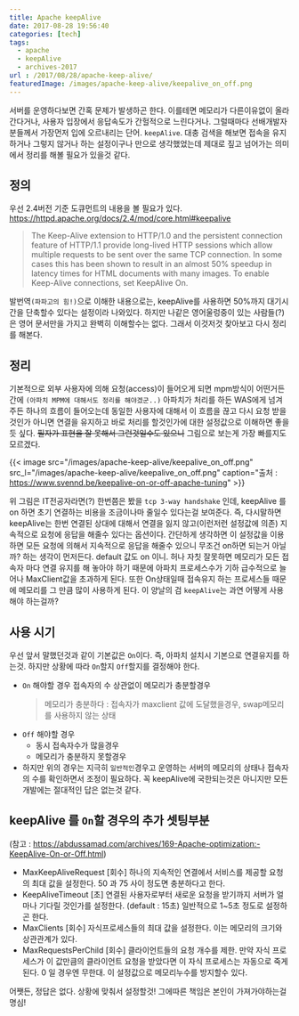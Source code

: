 ```yaml
---
title: Apache keepAlive
date: 2017-08-28 19:56:40
categories: [tech]
tags:
  - apache
  - keepAlive
  - archives-2017
url : /2017/08/28/apache-keep-alive/
featuredImage: /images/apache-keep-alive/keepalive_on_off.png
---
```


서버를 운영하다보면 간혹 문제가 발생하곤 한다. 이를테면 메모리가 다른이유없이 올라간다거나, 사용자 입장에서 응답속도가 간헐적으로 느린다거나. 그럴때마다 선배개발자분들께서 가장먼저 입에 오르내리는 단어. `keepAlive`. <!--more-->대충 검색을 해보면 접속을 유지하거나 그렇지 않거나 하는 설정이구나 만으로 생각했었는데 제대로 짚고 넘어가는 의미에서 정리를 해볼 필요가 있을것 같다.

## 정의
우선 2.4버전 기준 도큐먼트의 내용을 볼 필요가 있다.
https://httpd.apache.org/docs/2.4/mod/core.html#keepalive
> The Keep-Alive extension to HTTP/1.0 and the persistent connection feature of HTTP/1.1 provide long-lived HTTP sessions which allow multiple requests to be sent over the same TCP connection. In some cases this has been shown to result in an almost 50% speedup in latency times for HTML documents with many images. To enable Keep-Alive connections, set KeepAlive On.

발번역`(파파고의 힘!)`으로 이해한 내용으로는, keepAlive를 사용하면 50%까지 대기시간을 단축할수 있다는 설정이라 나와있다. 하지만 나같은 영어울렁중이 있는 사람들(?)은 영어 문서만을 가지고 완벽히 이해할수는 없다. 그래서 이것저것 찾아보고 다시 정리를 해본다.

## 정리
기본적으로 외부 사용자에 의해 요청(access)이 들어오게 되면 mpm방식이 어떤거든 간에 `(아파치 MPM에 대해서도 정리를 해야겠군..)` 아파치가 처리를 하든 WAS에게 넘겨주든 하나의 흐름이 들어오는데 동일한 사용자에 대해서 이 흐름을 끊고 다시 요청 받을것인가 아니면 연결을 유지하고 바로 처리를 할것인가에 대한 설정값으로 이해하면 좋을듯 싶다. ~~필자가 표현을 잘 못해서 그런것일수도 있으니~~ 그림으로 보는게 가장 빠를지도 모르겠다.

{{< image src="/images/apache-keep-alive/keepalive_on_off.png" src_l="/images/apache-keep-alive/keepalive_on_off.png" caption="출처 : https://www.svennd.be/keepalive-on-or-off-apache-tuning" >}}

위 그림은 IT전공자라면(?) 한번쯤은 봤을 `tcp 3-way handshake` 인데, keepAlive 를 on 하면 초기 연결하는 비용을 조금이나마 줄일수 있다는걸 보여준다. 즉, 다시말하면 keepAlive는 한번 연결된 상대에 대해서 연결을 잃지 않고(이런저런 설정값에 의존) 지속적으로 요청에 응답을 해줄수 있다는 옵션이다. 간단하게 생각하면 이 설정값을 이용하면 모든 요청에 의해서 지속적으로 응답을 해줄수 있으니 무조건 on하면 되는거 아닐까? 하는 생각이 먼저든다. default 값도 on 이니. 허나 자칫 잘못하면 메모리가  모든 접속자 마다 연결 유지를 해 놓아야 하기 때문에 아파치 프로세스수가 기하 급수적으로 늘어나 MaxClient값을 초과하게 된다. 또한 On상태일때 접속유지 하는 프로세스들 때문에 메모리를 그 만큼 많이 사용하게 된다.
이 양날의 검 `keepAlive`는 과연 어떻게 사용해야 하는걸까?

## 사용 시기
우선 앞서 말했던것과 같이 기본값은 `On`이다. 즉, 아파치 설치시 기본으로 연결유지를 하는것. 하지만 상황에 따라 `On`할지 `Off`할지를 결정해야 한다.
- `On` 해야할 경우 
  접속자의 수 상관없이 메모리가 충분할경우
  >메모리가 충분하다 : 접속자가 maxclient 값에 도달했을경우, swap메모리를 사용하지 않는 상태
- `Off` 해야할 경우 
  - 동시 접속자수가 많을경우
  - 메모리가 충분하지 못할경우
- 하지만 위의 경우는 지극히 `일반적인`경우고 운영하는 서버의 메모리의 상태나 접속자의 수를 확인하면서 조정이 필요하다. 꼭 keepAlive에 국한되는것은 아니지만 모든 개발에는 절대적인 답은 없는것 같다.

## keepAlive 를 `On`할 경우의 추가 셋팅부분
(참고 : https://abdussamad.com/archives/169-Apache-optimization:-KeepAlive-On-or-Off.html)
- MaxKeepAliveRequest [회수]
  하나의 지속적인 연결에서 서비스를 제공할 요청의 최대 값을 설정한다. 50 과 75 사이 정도면 충분하다고 한다. 
- KeepAliveTimeout [초]
  연결된 사용자로부터 새로운 요청을 받기까지 서버가 얼마나 기다릴 것인가를 설정한다. (default : 15초) 일반적으로 1~5초 정도로 설정하곤 한다.
- MaxClients [회수]
  자식프로세스들의 최대 값을 설정한다. 이는 메모리의 크기와 상관관계가 있다.
- MaxRequestsPerChild [회수]
  클라이언트들의 요청 개수를 제한. 만약 자식 프로세스가 이 값만큼의 클라이언트 요청을 받았다면 이 자식 프로세스는 자동으로 죽게 된다. 0 일 경우엔 무한대. 이 설정값으로 메모리누수를 방지할수 있다.

어쨋든, 정답은 없다. 상황에 맞춰서 설정할것! 그에따른 책임은 본인이 가져가야하는걸 명심!